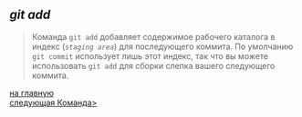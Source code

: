 ## ***git add***

> Команда `git add` добавляет содержимое рабочего каталога в индекс (*`staging area`*) для последующего коммита. По умолчанию `git commit` использует лишь этот индекс, так что вы можете использовать `git add` для сборки слепка вашего следующего коммита.


[на главную](/readme.md)                 
[следующая Команда>](/2status.md)
